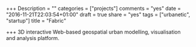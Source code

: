 +++
Description = ""
categories = ["projects"]
comments = "yes"
date = "2016-11-21T22:03:54+01:00"
draft = true
share = "yes"
tags = ["urbanetic", "startup"]
title = "Fabric"

+++
3D interactive Web-based geospatial urban modelling, visualisation and analysis platform.